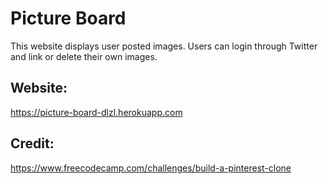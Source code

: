 # Picture Board

This website displays user posted images. Users can login through Twitter and link or delete their own images.

## Website:

https://picture-board-dlzl.herokuapp.com

## Credit:

https://www.freecodecamp.com/challenges/build-a-pinterest-clone
